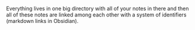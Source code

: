 Everything lives in one big directory with all of your notes in there and then all of these notes are linked among each other with a system of identifiers (markdown links in Obsidian).